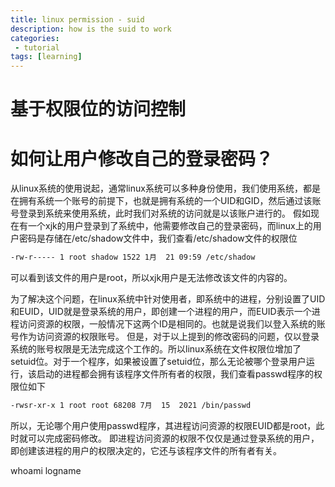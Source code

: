 ```yaml
---
title: linux permission - suid
description: how is the suid to work
categories:
 - tutorial
tags: [learning]
---
```

# 基于权限位的访问控制

# 如何让用户修改自己的登录密码？
从linux系统的使用说起，通常linux系统可以多种身份使用，我们使用系统，都是在拥有系统一个账号的前提下，也就是拥有系统的一个UID和GID，然后通过该账号登录到系统来使用系统，此时我们对系统的访问就是以该账户进行的。
假如现在有一个xjk的用户登录到了系统中，他需要修改自己的登录密码，而linux上的用户密码是存储在/etc/shadow文件中，我们查看/etc/shadow文件的权限位
```bash
-rw-r----- 1 root shadow 1522 1月  21 09:59 /etc/shadow
```
可以看到该文件的用户是root，所以xjk用户是无法修改该文件的内容的。

为了解决这个问题，在linux系统中针对使用者，即系统中的进程，分别设置了UID和EUID，UID就是登录系统的用户，即创建一个进程的用户，而EUID表示一个进程访问资源的权限，一般情况下这两个ID是相同的。也就是说我们以登入系统的账号作为访问资源的权限账号。
但是，对于以上提到的修改密码的问题，仅以登录系统的账号权限是无法完成这个工作的。所以linux系统在文件权限位增加了setuid位。对于一个程序，如果被设置了setuid位，那么无论被哪个登录用户运行，该启动的进程都会拥有该程序文件所有者的权限，我们查看passwd程序的权限位如下
```bash
-rwsr-xr-x 1 root root 68208 7月  15  2021 /bin/passwd
```
所以，无论哪个用户使用passwd程序，其进程访问资源的权限EUID都是root，此时就可以完成密码修改。
即进程访问资源的权限不仅仅是通过登录系统的用户，即创建该进程的用户的权限决定的，它还与该程序文件的所有者有关。



whoami
logname
